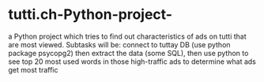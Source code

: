 # tutti.ch-Python-project-
a Python project which tries to find out characteristics of ads on tutti that are most viewed. Subtasks will be: connect to tuttay DB (use python package psycopg2) then extract the data (some SQL), then use python to see top 20 most used words in those high-traffic ads to determine what ads get most traffic
